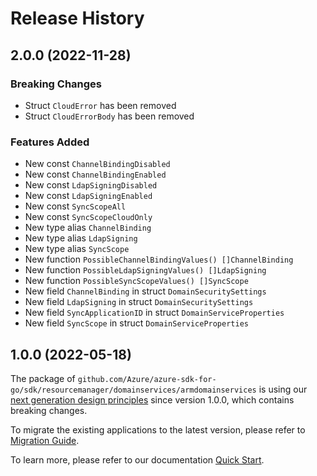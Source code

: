 # Release History

## 2.0.0 (2022-11-28)
### Breaking Changes

- Struct `CloudError` has been removed
- Struct `CloudErrorBody` has been removed

### Features Added

- New const `ChannelBindingDisabled`
- New const `ChannelBindingEnabled`
- New const `LdapSigningDisabled`
- New const `LdapSigningEnabled`
- New const `SyncScopeAll`
- New const `SyncScopeCloudOnly`
- New type alias `ChannelBinding`
- New type alias `LdapSigning`
- New type alias `SyncScope`
- New function `PossibleChannelBindingValues() []ChannelBinding`
- New function `PossibleLdapSigningValues() []LdapSigning`
- New function `PossibleSyncScopeValues() []SyncScope`
- New field `ChannelBinding` in struct `DomainSecuritySettings`
- New field `LdapSigning` in struct `DomainSecuritySettings`
- New field `SyncApplicationID` in struct `DomainServiceProperties`
- New field `SyncScope` in struct `DomainServiceProperties`


## 1.0.0 (2022-05-18)

The package of `github.com/Azure/azure-sdk-for-go/sdk/resourcemanager/domainservices/armdomainservices` is using our [next generation design principles](https://azure.github.io/azure-sdk/general_introduction.html) since version 1.0.0, which contains breaking changes.

To migrate the existing applications to the latest version, please refer to [Migration Guide](https://aka.ms/azsdk/go/mgmt/migration).

To learn more, please refer to our documentation [Quick Start](https://aka.ms/azsdk/go/mgmt).